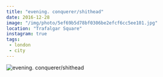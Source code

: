 ```yaml
---
title: "evening. conquerer/shithead"
date: 2016-12-28
image: "/img/photo/5ef69b5d78bf0306be2efcf6cc5ee101.jpg"
location: "Trafalgar Square"
instagram: true
tags:
 - london
 - city
---
```


![evening. conquerer/shithead](/img/photo/5ef69b5d78bf0306be2efcf6cc5ee101.jpg)
